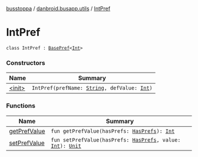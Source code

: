 [busstoppa](../../index.md) / [danbroid.busapp.utils](../index.md) / [IntPref](./index.md)

# IntPref

`class IntPref : `[`BasePref`](../-base-pref/index.md)`<`[`Int`](https://kotlinlang.org/api/latest/jvm/stdlib/kotlin/-int/index.html)`>`

### Constructors

| Name | Summary |
|---|---|
| [&lt;init&gt;](-init-.md) | `IntPref(prefName: `[`String`](https://kotlinlang.org/api/latest/jvm/stdlib/kotlin/-string/index.html)`, defValue: `[`Int`](https://kotlinlang.org/api/latest/jvm/stdlib/kotlin/-int/index.html)`)` |

### Functions

| Name | Summary |
|---|---|
| [getPrefValue](get-pref-value.md) | `fun getPrefValue(hasPrefs: `[`HasPrefs`](../-has-prefs/index.md)`): `[`Int`](https://kotlinlang.org/api/latest/jvm/stdlib/kotlin/-int/index.html) |
| [setPrefValue](set-pref-value.md) | `fun setPrefValue(hasPrefs: `[`HasPrefs`](../-has-prefs/index.md)`, value: `[`Int`](https://kotlinlang.org/api/latest/jvm/stdlib/kotlin/-int/index.html)`): `[`Unit`](https://kotlinlang.org/api/latest/jvm/stdlib/kotlin/-unit/index.html) |
